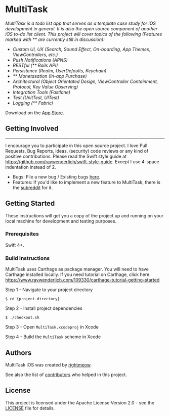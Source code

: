 # MultiTask

_MultiTask is a todo list app that serves as a template case study for iOS development in general. It is also the open source component of another iOS to-do list client. This project will cover topics of the following (Features marked with ** are currently still in discussion):_
- _Custom UI, UX (Search, Sound Effect, On-boarding, App Themes, ViewControllers, etc.)_
- _Push Notifications (APNS)_
- _RESTful (** Rails API)_
- _Persistence (Realm, UserDefaults, Keychain)_
- _** Monetasation (In-app Purchase)_
- _Architectural (Object Orientated Design, ViewController Containment, Protocol, Key Value Observing)_
- _Integration Tools (Fastlane)_
- _Test (UnitTest, UITest)_
- _Logging (** Fabric)_

Download on the [App Store](https://itunes.apple.com/us/app/multitask/id1271187729?ls=1&mt=8).

## Getting Involved
----------------

I encourage you to participate in this open source project. I love Pull Requests, Bug Reports, ideas, (security) code reviews or any kind of positive contributions. Please read the Swift style guide at https://github.com/raywenderlich/swift-style-guide. Except I use 4-space indentation instead of 2.
- Bugs: File a new bug / Existing bugs [here](https://trello.com/b/8fgpP9ZL).
- Features: If you'd like to implement a new feature to MultiTask, there is the [subreddit](https://www.reddit.com/r/StarfishApp/) for it.

## Getting Started

These instructions will get you a copy of the project up and running on your local machine for development and testing purposes.

### Prerequisites

Swift 4+.

### Build Instructions

MultiTask uses Carthage as package manager. You will need to have Carthage installed locally. If you need tutorial on Carthage, click here: https://www.raywenderlich.com/109330/carthage-tutorial-getting-started

Step 1 - Navigate to your project directory

``$ cd {project-directory}``

Step 2 - Install project dependencies

``$ ./checkout.sh``

Step 3 - Open ``MultiTask.xcodeproj`` in Xcode

Step 4 - Build the ``MultiTask`` scheme in Xcode

## Authors

MultiTask iOS was created by [rightmeow](https://github.com/jinhedev/).

See also the list of [contributors](CREDITS.md) who helped in this project.

## License

This project is licensed under the Apache License Version 2.0 - see the [LICENSE](LICENSE.md) file for details.
